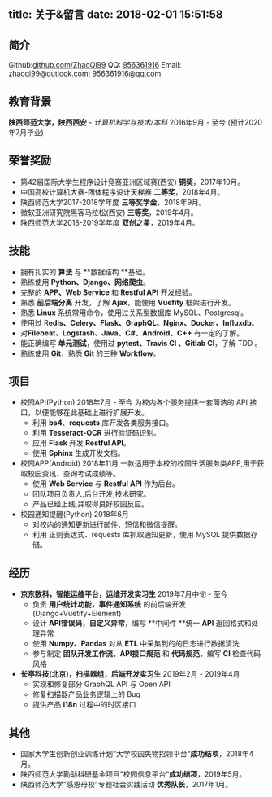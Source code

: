 title: 关于&留言
date: 2018-02-01 15:51:58
---
## 简介
Github:[github.com/ZhaoQi99](https://github.com/ZhaoQi99)
QQ: [956361916](tencent://AddContact/?fromId=45&fromSubId=1&subcmd=all&uin=956361916&website=www.oicqzone.com)
Email: [zhaoqi99@outlook.com](mailto:zhaoqi99@outlook.com); [956361916@qq.com](mailto:956361916@qq.com)

## 教育背景
**陕西师范大学，陕西西安** - *计算机科学与技术/本科*
2016年9月 - 至今 (预计2020年7月毕业)

## 荣誉奖励
* 第42届国际大学生程序设计竞赛亚洲区域赛(西安) **铜奖**，2017年10月。
* 中国高校计算机大赛-团体程序设计天梯赛 **二等奖**，2018年4月。
* 陕西师范大学2017-2018学年度 **三等奖学金**，2018年9月。
* 微软亚洲研究院黑客马拉松(西安) **三等奖**，2019年4月。
* 陕西师范大学2018-2019学年度 **双创之星**，2019年4月。

## 技能

* 拥有扎实的 **算法** 与 **数据结构 **基础。
* 熟练使用 **Python、Django、网络爬虫**。
* 完整的 **APP、Web Service** 和 **Restful  API** 开发经验。
* 熟悉 **前后端分离** 开发，了解 **Ajax**，能使用 **Vuefity** 框架进行开发。 
* 熟悉 **Linux** 系统常用命令，使用过关系型数据库 MySQL、Postgresql。
* 使用过 R**edis、Celery、Flask、GraphQL、Nginx、Docker、Influxdb**。
* 对**Filebeat、Logstash、Java、C#、Android、C++**  有一定的了解。
* 能正确编写 **单元测试**，使用过 **pytest、Travis CI 、Gitlab CI**，了解 TDD 。
* 熟练使用 **Git**，熟悉 **Git** 的三种 **Workflow**。

## 项目
* 校园API(Python)							        2018年7月 - 至今
为校内各个服务提供一套简洁的 API 接口，以便能够在此基础上进行扩展开发。
	* 利用 **bs4**、**requests** 库开发各类服务接口。
	* 利用 **Tesseract-OCR** 进行验证码识别。
	* 应用 **Flask** 开发 **Restful API**。
	* 使用 **Sphinx** 生成开发文档。
* 校园APP(Android)						       		      2018年11月
一款适用于本校的校园生活服务类APP,用于获取校园资讯、查询考试成绩等。
	* 使用 **Web Service** 与 **Restful API** 作为后台。
	* 团队项目负责人,后台开发,技术研究。
	* 产品已经上线,并取得良好校园反应。
* 校园通知提醒(Python)						          2018年6月
	* 对校内的通知更新进行邮件、短信和微信提醒。
	* 利用 正则表达式、requests 库抓取通知更新，使用 MySQL 提供数据存储。

## 经历
* **京东数科，智能运维平台，运维开发实习生**	 		     2019年7月中旬 - 至今
	* 负责 **用户统计功能，事件通知系统** 的前后端开发(Django+Vuetify+Element)
	* 设计 **API错误码，自定义异常**，编写 **中间件 **统一 **API** 返回格式和处理异常
	* 使用 **Numpy、Pandas** 对从 **ETL** 中采集到的的日志进行数据清洗
	* 参与制定 **团队开发工作流、API接口规范** 和 **代码规范**，编写 **CI** 检查代码风格
* **长亭科技(北京)，扫描器组，后端开发实习生**	  2019年2月 - 2019年4月
	* 实现和修复部分 GraphQL API 与 Open API
	* 修复扫描器产品业务逻辑上的 Bug
	* 提供产品 **i18n** 过程中的时区接口

## 其他
* 国家大学生创新创业训练计划”大学校园失物招领平台“**成功结项**，2018年4月。
* 陕西师范大学勤助科研基金项目”校园信息平台“**成功结项**，2019年5月。
* 陕西师范大学”感恩母校”专题社会实践活动 **优秀队长**，2017年1月。